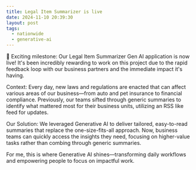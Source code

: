 ```yaml
---
title: Legal Item Summarizer is live
date: 2024-11-10 20:39:30
layout: post
tags:
  - nationwide
  - generative-ai
---
```


🎉 Exciting milestone: Our Legal Item Summarizer Gen AI application is now live! It's been incredibly rewarding to work on this project due to the rapid feedback loop with our business partners and the immediate impact it's having.

Context: Every day, new laws and regulations are enacted that can affect various areas of our business—from auto and pet insurance to financial compliance. Previously, our teams sifted through generic summaries to identify what mattered most for their business units, utilizing an RSS like feed for updates.

Our Solution: We leveraged Generative AI to deliver tailored, easy-to-read summaries that replace the one-size-fits-all approach. Now, business teams can quickly access the insights they need, focusing on higher-value tasks rather than combing through generic summaries.

For me, this is where Generative AI shines—transforming daily workflows and empowering people to focus on impactful work.
